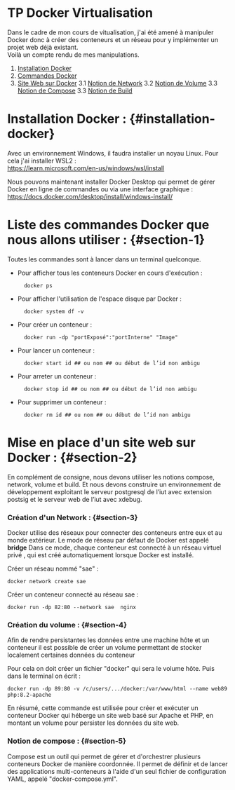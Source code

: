 # TP Docker Virtualisation
 Dans le cadre de mon cours de vitualisation, j'ai été amené à manipuler Docker donc à créer des conteneurs et un réseau pour y implémenter un projet web déjà existant.  
 Voilà un compte rendu de mes manipulations.

 1. [Installation Docker](#installation-docker)
2. [Commandes Docker](#section-1)
3. [Site Web sur Docker](#section-2)
    3.1 [Notion de Network](#section-3)
    3.2 [Notion de Volume](#section-4)
    3.3 [Notion de Compose](#section-5)
    3.3 [Notion de Build](#section-6)





# Installation Docker : {#installation-docker}
Avec un environnement Windows, il faudra installer un noyau Linux. Pour cela j'ai installer WSL2 :  
https://learn.microsoft.com/en-us/windows/wsl/install  

Nous pouvons maintenant installer Docker Desktop qui permet de gérer Docker en ligne de commandes ou via une interface graphique :  
https://docs.docker.com/desktop/install/windows-install/

# Liste des commandes Docker que nous allons utiliser : {#section-1}
Toutes les commandes sont à lancer dans un terminal quelconque.
* Pour afficher tous les conteneurs Docker en cours d'exécution : 

        docker ps
* Pour afficher l'utilisation de l'espace disque par Docker :

        docker system df -v

* Pour créer un conteneur :

        docker run -dp "portExposé":"portInterne" "Image"  

* Pour lancer un conteneur :

        docker start id ## ou nom ## ou début de l’id non ambigu

* Pour arreter un conteneur :

        docker stop id ## ou nom ## ou début de l’id non ambigu

* Pour supprimer un conteneur :
  
        docker rm id ## ou nom ## ou début de l’id non ambigu
    



# Mise en place d'un site web sur Docker : {#section-2}
En complément de consigne, nous devons utiliser les notions compose, network, volume et build. Et nous devons construire un environnement de développement exploitant le serveur postgresql de l’iut avec extension postsig et le serveur web de l’iut avec xdebug.

### Création d'un Network : {#section-3}
Docker utilise des réseaux pour connecter des conteneurs entre eux et au monde extérieur. Le mode de réseau par défaut de Docker est appelé **bridge** Dans ce mode, chaque conteneur est connecté à un réseau virtuel privé , qui est créé automatiquement lorsque Docker est installé.

Créer un réseau nommé "sae" : 

    docker network create sae

Créer un conteneur connecté au réseau sae :

    docker run -dp 82:80 --network sae  nginx

### Création du volume : {#section-4}
Afin de rendre persistantes les données entre une machine hôte et un conteneur il est possible de créer un volume permettant de stocker localement certaines données du conteneur

Pour cela on doit créer un fichier "docker" qui sera le volume hôte.
Puis dans le terminal on écrit : 

    docker run -dp 89:80 -v /c/users/.../docker:/var/www/html --name web89  php:8.2-apache

En résumé, cette commande est utilisée pour créer et exécuter un conteneur Docker qui héberge un site web basé sur Apache et PHP, en montant un volume pour persister les données du site web.

### Notion de compose : {#section-5}
Compose est un outil qui permet de gérer et d'orchestrer plusieurs conteneurs Docker de manière coordonnée. Il permet de définir et de lancer des applications multi-conteneurs à l'aide d'un seul fichier de configuration YAML, appelé "docker-compose.yml".